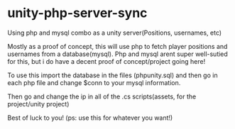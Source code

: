 # unity-php-server-sync
Using php and mysql combo as a unity server(Positions, usernames, etc)


Mostly as a proof of concept, this will use php to fetch player positions and usernames from a database(mysql). Php and mysql arent super well-sutied for this, but i do have a decent proof of concept/project going here!

To use this import the database in the files (phpunity.sql) and then go in each php file and change $conn to your mysql information.

Then go and change the ip in all of the .cs scripts(assets, for the project/unity project)

Best of luck to you!
(ps: use this for whatever you want!)
